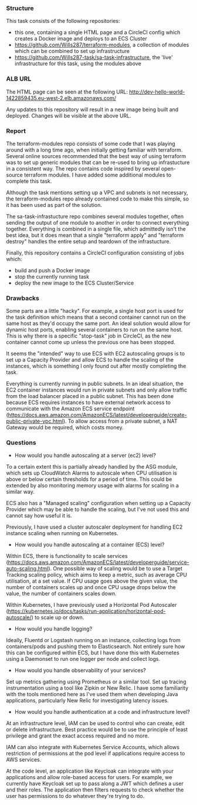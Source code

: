 ### Structure
This task consists of the following repositories:
- this one, containing a single HTML page and a CircleCI config which creates a Docker image and deploys to an ECS Cluster
- https://github.com/Wills287/terraform-modules, a collection of modules which can be combined to set up infrastructure
- https://github.com/Wills287-task/sa-task-infrastructure, the 'live' infrastructure for this task, using the modules above

### ALB URL
The HTML page can be seen at the following URL: http://dev-hello-world-1422859435.eu-west-2.elb.amazonaws.com/

Any updates to this repository will result in a new image being built and deployed. Changes will be visible at the above URL.

### Report
The terraform-modules repo consists of some code that I was playing around with a long time ago, when initially getting familiar with terraform. Several online sources recommended that the best way of using terraform was to set up generic modules that can be re-used to bring up infrastucture in a consistent way. The repo contains code inspired by several open-source terraform modules. I have added some additional modules to complete this task.

Although the task mentions setting up a VPC and subnets is not necessary, the terraform-modules repo already contained code to make this simple, so it has been used as part of the solution.

The sa-task-infrastucture repo combines several modules together, often sending the output of one module to another in order to connect everything together. Everything is combined in a single file, which admittedly isn't the best idea, but it does mean that a single "terraform apply" and "terraform destroy" handles the entire setup and teardown of the infrastucture.

Finally, this repository contains a CircleCI configuration consisting of jobs which:
- build and push a Docker image
- stop the currently running task
- deploy the new image to the ECS Cluster/Service

### Drawbacks
Some parts are a little "hacky". For example, a single host port is used for the task definition which means that a second container cannot run on the same host as they'd occupy the same port. An ideal solution would allow for dynamic host ports, enabling several containers to run on the same host. This is why there is a specific "stop-task" job in CircleCI, as the new container cannot come up unless the previous one has been stopped.

It seems the "intended" way to use ECS with EC2 autoscaling groups is to set up a Capacity Provider and allow ECS to handle the scaling of the instances, which is something I only found out after mostly completing the task.

Everything is currently running in public subnets. In an ideal situation, the EC2 container instances would run in private subnets and only allow traffic from the load balancer placed in a public subnet. This has been done because ECS requires instances to have external network access to communicate with the Amazon ECS service endpoint (https://docs.aws.amazon.com/AmazonECS/latest/developerguide/create-public-private-vpc.html). To allow access from a private subnet, a NAT Gateway would be required, which costs money.

### Questions
- How would you handle autoscaling at a server (ec2) level?

To a certain extent this is partially already handled by the ASG module, which sets up CloudWatch Alarms to autoscale when CPU utilisation is above or below certain thresholds for a period of time. This could be extended by also monitoring memory usage with alarms for scaling in a similar way.

ECS also has a "Managed scaling" configuration when setting up a Capacity Provider which may be able to handle the scaling, but I've not used this and cannot say how useful it is.

Previously, I have used a cluster autoscaler deployment for handling EC2 instance scaling when running on Kubernetes.
- How would you handle autoscaling at a container (ECS) level?

Within ECS, there is functionality to scale services (https://docs.aws.amazon.com/AmazonECS/latest/developerguide/service-auto-scaling.html). One possible way of scaling would be to use a Target Tracking scaling policy, which aims to keep a metric, such as average CPU utilisation, at a set value. If CPU usage goes above the given value, the number of containers scales up and once CPU usage drops below the value, the number of containers scales down.

Within Kubernetes, I have previously used a Horizontal Pod Autoscaler (https://kubernetes.io/docs/tasks/run-application/horizontal-pod-autoscale/) to scale up or down.
- How would you handle logging?

Ideally, Fluentd or Logstash running on an instance, collecting logs from containers/pods and pushing them to Elasticsearch. Not entirely sure how this can be configured within ECS, but I have done this with Kubernetes using a Daemonset to run one logger per node and collect logs.
- How would you handle observability of your services?

Set up metrics gathering using Prometheus or a similar tool. Set up tracing instrumentation using a tool like Zipkin or New Relic. I have some familiarity with the tools mentioned here as I've used them when developing Java applications, particularly New Relic for investigating latency issues.
- How would you handle authentication at a code and infrastructure level?

At an infrastructure level, IAM can be used to control who can create, edit or delete infrastructure. Best practice would be to use the principle of least privilege and grant the exact access required and no more.

IAM can also integrate with Kubernetes Service Accounts, which allows restriction of permissions at the pod level if applications require access to AWS services.

At the code level, an application like Keycloak can integrate with your applications and allow role-based access for users. For example, we currently have Keycloak set up to pass along a JWT which defines a user and their roles. The application then filters requests to check whether the user has permissions to do whatever they're trying to do.
